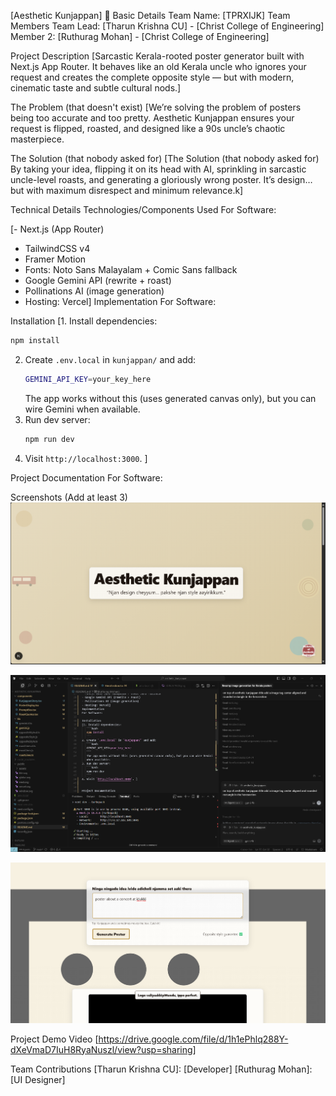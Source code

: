 [Aesthetic Kunjappan] 🎯
Basic Details
Team Name: [TPRXIJK]
Team Members
Team Lead: [Tharun Krishna CU] - [Christ College of Engineering]
Member 2: [Ruthurag Mohan] - [Christ College of Engineering]

Project Description
[Sarcastic Kerala-rooted poster generator built with Next.js App Router. It behaves like an old Kerala uncle who ignores your request and creates the complete opposite style — but with modern, cinematic taste and subtle cultural nods.]

The Problem (that doesn't exist)
[We’re solving the problem of posters being too accurate and too pretty.
Aesthetic Kunjappan ensures your request is flipped, roasted, and designed like a 90s uncle’s chaotic masterpiece.

The Solution (that nobody asked for)
[The Solution (that nobody asked for)
By taking your idea, flipping it on its head with AI, sprinkling in sarcastic uncle-level roasts, and generating a gloriously wrong poster.
It’s design… but with maximum disrespect and minimum relevance.k]

Technical Details
Technologies/Components Used
For Software:

[- Next.js (App Router)
- TailwindCSS v4
- Framer Motion
- Fonts: Noto Sans Malayalam + Comic Sans fallback
- Google Gemini API (rewrite + roast)
- Pollinations AI (image generation)
- Hosting: Vercel]
Implementation
For Software:

Installation
[1. Install dependencies:
   ```bash
   npm install
   ```
2. Create `.env.local` in `kunjappan/` and add:
   ```bash
   GEMINI_API_KEY=your_key_here
   ```
   The app works without this (uses generated canvas only), but you can wire Gemini when available.
3. Run dev server:
   ```bash
   npm run dev
   ```
4. Visit `http://localhost:3000`. ]


Project Documentation
For Software:

Screenshots (Add at least 3)
![Screenshot1](img1.png) 

![Screenshot2](img2.png) 

![Screenshot3](img4.png)



Project Demo
Video
[https://drive.google.com/file/d/1h1ePhlq288Y-dXeVmaD7IuH8RyaNuszl/view?usp=sharing]


Team Contributions
[Tharun Krishna CU]: [Developer]
[Ruthurag Mohan]: [UI Designer]
